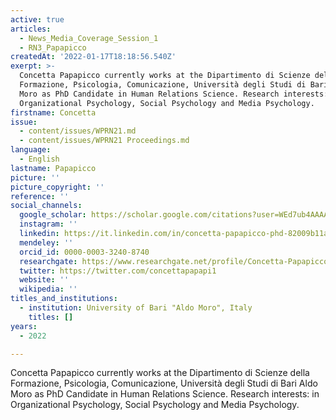 ```yaml
---
active: true
articles:
  - News_Media_Coverage_Session_1
  - RN3_Papapicco
createdAt: '2022-01-17T18:18:56.540Z'
exerpt: >-
  Concetta Papapicco currently works at the Dipartimento di Scienze della
  Formazione, Psicologia, Comunicazione, Università degli Studi di Bari Aldo
  Moro as PhD Candidate in Human Relations Science. Research interests: in
  Organizational Psychology, Social Psychology and Media Psychology.
firstname: Concetta
issue:
  - content/issues/WPRN21.md
  - content/issues/WPRN21 Proceedings.md
language:
  - English
lastname: Papapicco
picture: ''
picture_copyright: ''
reference: ''
social_channels:
  google_scholar: https://scholar.google.com/citations?user=WEd7ub4AAAAJ&hl=fr&oi=sra
  instagram: ''
  linkedin: https://it.linkedin.com/in/concetta-papapicco-phd-82009b11a
  mendeley: ''
  orcid_id: 0000-0003-3240-8740
  researchgate: https://www.researchgate.net/profile/Concetta-Papapicco
  twitter: https://twitter.com/concettapapapi1
  website: ''
  wikipedia: ''
titles_and_institutions:
  - institution: University of Bari "Aldo Moro", Italy
    titles: []
years:
  - 2022

---
```

Concetta Papapicco currently works at the Dipartimento di Scienze della Formazione, Psicologia, Comunicazione, Università degli Studi di Bari Aldo Moro as PhD Candidate in Human Relations Science. Research interests: in Organizational Psychology, Social Psychology and Media Psychology.